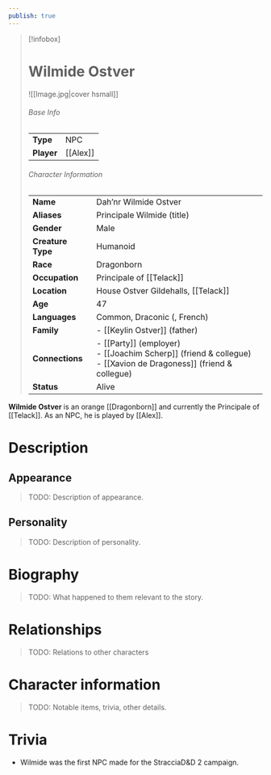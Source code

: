 ```yaml
---
publish: true
---
```


> [!infobox]  
> # Wilmide Ostver
> ![[Image.jpg|cover hsmall]]  
> ###### Base Info
> | | |  
> |---|---|  
> | **Type** | NPC |
> | **Player** | [[Alex]] |
> ###### Character Information  
> | | |  
> |---|---|  
> | **Name** | Dah’nr Wilmide Ostver |
> | **Aliases** | Principale Wilmide (title) |
> | **Gender** | Male | 
> | **Creature Type** | Humanoid |
> | **Race** | Dragonborn |  
> | **Occupation** | Principale of [[Telack]] |  
> | **Location** | House Ostver Gildehalls, [[Telack]] |
> | **Age** | 47 |
> | **Languages** | Common, Draconic (, French) |  
> | **Family** | - [[Keylin Ostver]] (father) |
> | **Connections** | - [[Party]] (employer)<br>- [[Joachim Scherp]] (friend & collegue)<br>- [[Xavion de Dragoness]] (friend & collegue) |
> | **Status** | Alive |

**Wilmide Ostver** is an orange [[Dragonborn]] and currently the Principale of [[Telack]]. As an NPC, he is played by [[Alex]].
# Description
## Appearance
> TODO: Description of appearance.
## Personality
> TODO: Description of personality.
# Biography
> TODO: What happened to them relevant to the story.
# Relationships
> TODO: Relations to other characters
# Character information
> TODO: Notable items, trivia, other details.
# Trivia
- Wilmide was the first NPC made for the StracciaD&D 2 campaign.